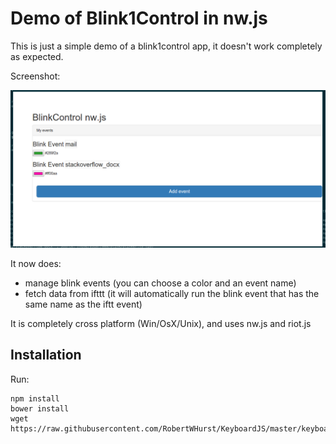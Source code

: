 # Demo of Blink1Control in nw.js

This is just a simple demo of a blink1control app, it doesn't work completely as expected.

Screenshot:

![Blink1Control nw.js](screenshot.png)

It now does:

 * manage blink events (you can choose a color and an event name)
 * fetch data from ifttt (it will automatically run the blink event that has the same name as the iftt event)

It is completely cross platform (Win/OsX/Unix), and uses nw.js and riot.js

## Installation

Run:

    npm install
    bower install
    wget https://raw.githubusercontent.com/RobertWHurst/KeyboardJS/master/keyboard.js
